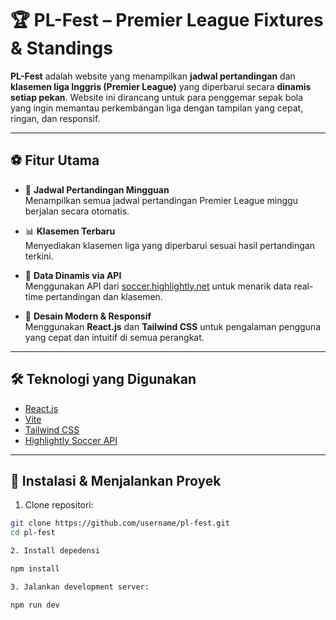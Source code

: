 # 🏆 PL-Fest – Premier League Fixtures & Standings

**PL-Fest** adalah website yang menampilkan **jadwal pertandingan** dan **klasemen liga Inggris (Premier League)** yang diperbarui secara **dinamis setiap pekan**. Website ini dirancang untuk para penggemar sepak bola yang ingin memantau perkembangan liga dengan tampilan yang cepat, ringan, dan responsif.

---

## ⚽ Fitur Utama

- 📅 **Jadwal Pertandingan Mingguan**  
  Menampilkan semua jadwal pertandingan Premier League minggu berjalan secara otomatis.

- 📊 **Klasemen Terbaru**  
  Menyediakan klasemen liga yang diperbarui sesuai hasil pertandingan terkini.

- 🔁 **Data Dinamis via API**  
  Menggunakan API dari [soccer.highlightly.net](https://soccer.highlightly.net/) untuk menarik data real-time pertandingan dan klasemen.

- 🎨 **Desain Modern & Responsif**  
  Menggunakan **React.js** dan **Tailwind CSS** untuk pengalaman pengguna yang cepat dan intuitif di semua perangkat.

---

## 🛠️ Teknologi yang Digunakan

- [React.js](https://reactjs.org/)
- [Vite](https://vitejs.dev/)
- [Tailwind CSS](https://tailwindcss.com/)
- [Highlightly Soccer API](https://soccer.highlightly.net/)

---

## 🚀 Instalasi & Menjalankan Proyek

1. Clone repositori:

```bash
git clone https://github.com/username/pl-fest.git
cd pl-fest

2. Install depedensi

npm install

3. Jalankan development server:

npm run dev

